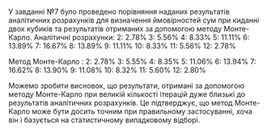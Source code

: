 У завданні №7 було проведено порівняння наданих результатів аналітичних розрахунків для визначення ймовірностей сум при киданні двох кубиків та результатів отриманих за допомогою методу Монте-Карло. 
Аналітичні розрахунки:
2: 2.78%
3: 5.56%
4: 8.33%
5: 11.11%
6: 13.89%
7: 16.67%
8: 13.89%
9: 11.11%
10: 8.33%
11: 5.56%
12: 2.78%

Метод Монте-Карло :
2: 2.78%
3: 5.55%
4: 8.35%
5: 11.06%
6: 13.94%
7: 16.62%
8: 13.90%
9: 11.08%
10: 8.32%
11: 5.60%
12: 2.80%

Можемо зробити висновок, що результати, отримані за допомогою методу Монте-Карло при великій кількості ітерацій дуже близькі до результатів аналітичних розрахунків. Це підтверджує, що метод Монте-Карло може бути досить точним при правильному застосуванні, хоча він і базується на статистичному випадковому відборі.